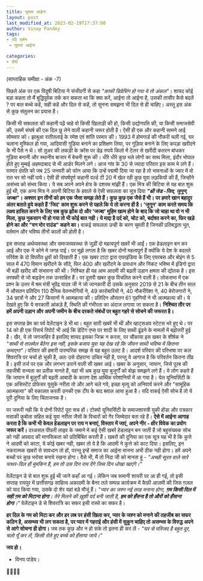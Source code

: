```yaml
---
title: घूमता आईना
layout: post
last_modified_at: 2023-02-19T17:37:00
author: Vinay Pandey
tags:
- रवि दर्शन
 - घूमता आईना

categories:
- दीर्घ
---
```

(साप्ताहिक समीक्षा - अंक -7)

पिछले अंक पर एक विदुषी बिटिया ने संजीदगी से कहा *"काफी डिप्रेसिंग हो गया ये तो अंकल"*। शायद कोई बड़ा कहता तो मैं बुद्धिपूर्वक तर्क कर सकता था कि क्या करें, आईना तो आईना है, उसकी तासीर कैसे बदलें ? पर बात बच्चे कहें, सही कहें और दिल से कहें, तो सुनना समझना भी दिल से ही चाहिए। अस्तु इस अंक से कुछ संतुलन का प्रयास है। 

किसी भी सफलता की कहानी पढ़ें चाहे वो किसी खिलाड़ी की हो, किसी उद्योगपति की, या किसी समाजसेवी की, उसमें संघर्ष की एक दिल छू लेने वाली कहानी जरूर होती है। ऐसी ही एक और कहानी सामने आई सोमवार को। झाबुआ रातीतलाई के रमेश एवं शांति परमार की। 1993 में होमगार्ड की नौकरी चली गई, घर चलाना मुश्किल हो गया, आदिवासी गुड़िया बनाने का प्रशिक्षण लिया, पर गुड़िया बनाने के लिए कपड़ा खरीदने के भी पैसे न थे। सो तुअर की लकड़ी के क्रॉस पर डेढ़ रुपये किलो में टेलर से खरीदी कतरन बांधकर गुड़िया बनानी और स्थानीय बाजार में बेचनी शुरू की। धीरे धीरे कुछ भले लोगों का साथ मिला, इंदौर भोपाल होते हुए मुम्बई अहमदाबाद से भी आर्डर मिलने लगे। आज गांव के 30 से ज्यादा परिवार इस काम मे लगे हैं। परमार दंपति को जब 25 जनवरी को फोन आया कि उन्हें पद्मश्री दिया जा रहा है तो भावनाओं के ज्वार में वो रात भर सो नहीं पाये। ऐसी ही संघर्षपूर्ण कहानी वर्ल्ड टी 20 में खेल रही कुछ युवा लड़कियों की हैं, जिन्होंने असंभव को संभव किया। ये सब अपने अपने क्षेत्र के दशरथ मांझी हैं। एक मित्र की बिटिया से यह बात शुरू हुई थी, एक अन्य मित्र ने अपनी बिटिया के हवाले से ऐसी सफलता का सूत्र दिया ***"थ्री जेड -जिद, जुनून, जज्बा"*। अक्सर इन तीनों को हम एक जैसा समझ लेते हैं। कुछ कुछ एक जैसे हैं भी। पर हमारे खान बहादुर अंतर बताते हुये कहते हैं 'जिद' काम शुरू करने से पहले कि ये तो करना ही है। 'जुनून' काम करते समय कि लक्ष्य हासिल करने के लिए सब कुछ झोंक दो और 'जज्बा' मुहिम खत्म होने के बाद  कि जो चाहा था वो न भी मिला, कुछ नुकसान भी हो गया तो भी कोई बात नही। ये माद्दा है दर्द को, चोट को, बर्दाश्त करने का, फिर खड़े होने का और "वन मोर राउंड" कहने का।** वाकई सफलता उन्ही के चरण चूमती है जिनकी प्रतिबद्धता भूत, वर्तमान और भविष्य तीनों कालों की होती है।

इस सप्ताह अर्थव्यवस्था और समाजव्यवस्था से जुड़ीं दो महत्वपूर्ण खबरें भी आईं। एक हेडलाइन बन कर आई और एक ने कोने मे जगह पाई। पर मुझे लगता है कि खबर दोनों महत्वपूर्ण हैं क्योंकि ये देश के बदलते परिवेश के दो विपरीत ध्रुवों को  दिखाती हैं। एक खबर टाटा द्वारा एयरइंडिया के लिए एयरबस और बोइंग से 5 साल में 470 विमान खरीदने के सौदे, फिर 400 और खरीदने के प्रावधान और निकट भविष्य में इंडिगो द्वारा भी बड़ी खरीद की संभावना की थी। निश्चित ही यह आम आदमी की बढ़ती उड़ान क्षमता की द्योतक है। इस तरक्की से जो बाइडेन तक उत्साहित हैं। पर दूसरी खबर कुछ विचलित करने वाली है। लोकसभा में एक प्रश्न के उत्तर में श्रम मंत्री भूपेंद्र यादव जी ने जो जानकारी दी उसके अनुसार  2019 से 21 के बीच तीन साल में औसतन प्रतिदिन 110 दैनिक वेतनभोगियों ने, 49 कारोबारियों ने, 40 नौकरीपेशा ने, 40 बेरोजगारों ने, 34 छात्रों ने और 27  किसानों ने आत्महत्या की। प्रतिदिन औसतन 61 गृहणियों ने भी आत्महत्या की। ये देखते हुए कि ये सरकारी आंकड़े हैं,  स्थिति की गंभीरता का अंदाज लगाया जा सकता है। **निश्चित तौर पर हमें अपनी उड़ान और अपनी जमीन के बीच दरकते संबंधों पर बहुत गहरे से सोचने की जरूरत है।** 

इस सप्ताह प्रेम का पर्व वेलेंटाइन डे भी था। बहुत सारी खबरें भी थीं और व्हाट्सअप स्टेटस भरे हुए थे। पर 14 को ही एक रिसर्च रिपोर्ट भी आई कि डेटिंग एप्स पर शादी के लिए साथी ढूंढने के मामलों में बढ़ोत्तरी हुई है। खैर, ये तो जगजाहिर है इसलिए शायद इसका जिक्र न करता, पर चौंकाया इस खबर के शीर्षक ने *"साथी से तालमेल बैठेगा इस नही, इसके बजाय युवा यह देख रहे कि जीवन साथी भविष्य में कितना कमाएगा"।*  परिवार की हमारी पारम्परिक समझ से यह बहुत उलट है। आदर्श परिवार की परिभाषा पर कल शिवरात्रि पर चर्चा हो चुकी है, अतः उसे दोहराना उचित नही है, परन्तु ये आगाज है कि परिवर्तन कितना तीव्र है। इसी तर्ज पर एक और लगभग डराने वाली सी खबर आई। खबर के अनुसार, जापान, जिसे पूरब की तहजीबी सभ्यता का प्रतीक मानते हैं, वहां भी अब कुछ युवा बुजुर्गों को बोझ समझने लगे हैं।  ये लोग कहते हैं कि जापान में बुज़ुर्गों की बढ़ती आबादी के कारण देश आर्थिक परेशानियों में आ गया है। येल यूनिवर्सिटी के एक असिस्टेंट प्रोफेसर युसुके नरीता तो और आगे चले गये, इच्छा मृत्यु को अनिवार्य करने और "सामूहिक आत्महत्या" की वकालत करती उनकी एक टीप के बाद बवाल आया हुआ है। यदि वाकई ऐसी सोच है तो ये पूरी दुनिया के लिए चिंताजनक है।
 
पर जरूरी नही कि ये दोनों रिपोर्ट पूरा सच हों। टोक्यो यूनिवर्सिटी के समाजशास्त्री युकी होंडा और पत्रकार मसाकी कुबोता सहित कई युवा नरीता जैसों के विचारों को गैर जिम्मेदार बता रहे हैं। **ऐसे में आईना आगाह करता है कि कभी भी केवल हेडलाइन पर राय न बनाएं, विस्तार में जाएं, अपने नीर - क्षीर विवेक का प्रयोग जरूर करें।** दरअसल पीपली लाइव के जमाने मे कई ऐसी खबरें हेडलाइन बन जाती हैं जो बहुसंख्यक सोच को नही अपवाद की मानसिकता को प्रतिबिंबित करती हैं। खबरों की दुनिया का एक सूत्र यह भी है कि कुत्ते ने आदमी को काटा, ये कोई खबर नही, खबर तो ये है कि आदमी ने कुत्ते को काट दिया। इसलिए, इन नकरात्मक खबरों से सावधान तो हों, परन्तु इन्हें  समाज का आईना मानना अभी ठीक नही होगा। हमें अपने बच्चों पर कुछ भरोसा बनाये रखना होगा। वैसे भी, मैं तो निदा जी को मानता हूं -
*"अच्छी सूरत वाले सारे पत्थर-दिल हों मुमकिन है,*
*हम तो उस दिन राय देंगे जिस दिन धोखा खाएंगे।"*

वेलेंटाइन डे से बात शुरू हुई थी जाने कहाँ आ गई। लेकिन जब रूमानी शायरी पर आ ही गई, तो इसी सप्ताह रायपुर में छत्तीसगढ़ साहित्य अकादमी के बैनर तले सम्पन्न कार्यक्रम में कैफ़ी आज़मी की जिस ग़ज़ल को याद किया गया, उसके दो शेर यहां बड़े मौजूं हैं।
*"प्यार का जश्न नई तरह मनाना होगा,*
***ग़म किसी दिल में सही ग़म को मिटाना होगा**।*
*तेरे मिलने की ख़ुशी दर्द बनी जाती है,*
***हम को हँसना है तो औरों को हँसाना होगा**।"*
वेलेंटाइन डे से शिवरात्रि का सफर इसी रास्ते का सफर है। 

**हर दिल के गम को मिटा कर और हर लब पर हंसी खिला कर, प्यार के जश्न को मनाने की तहजीब का सफर कठिन है, असम्भव भी लग सकता है, पर प्यार में गहराई और हंसी में सुकून चाहिए तो असम्भव के विरुद्ध अपने से आगे सोचना ही होगा।** जब तक कुछ और न हो सके तो इतना ही कर लें -
*"घर से मस्जिद है बहुत दूर, चलो यूँ कर लें,*
*किसी रोते हुए बच्चे को हँसाया जाये।"*

**जय हो।**

- विनय पांडेय।

🙏🌷🌷🙏


